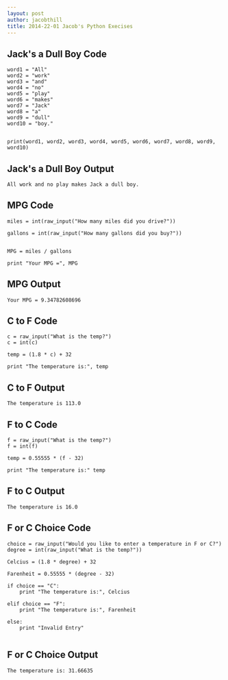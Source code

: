 ```yaml
---
layout: post
author: jacobthill
title: 2014-22-01 Jacob's Python Execises
---
```


## Jack's a Dull Boy Code

```
word1 = "All" 
word2 = "work"
word3 = "and"
word4 = "no"
word5 = "play"
word6 = "makes"
word7 = "Jack"
word8 = "a"
word9 = "dull"
word10 = "boy."


print(word1, word2, word3, word4, word5, word6, word7, word8, word9, word10)

```

## Jack's a Dull Boy Output

```
All work and no play makes Jack a dull boy.
```

## MPG Code

```
miles = int(raw_input("How many miles did you drive?"))

gallons = int(raw_input("How many gallons did you buy?"))


MPG = miles / gallons

print "Your MPG =", MPG

```

## MPG Output

```
Your MPG = 9.34782608696

```

## C to F Code

```
c = raw_input("What is the temp?")
c = int(c)

temp = (1.8 * c) + 32

print "The temperature is:", temp

```

## C to F Output

```
The temperature is 113.0

```

## F to C Code

```
f = raw_input("What is the temp?")
f = int(f)

temp = 0.55555 * (f - 32)

print "The temperature is:" temp

```

## F to C Output

```
The temperature is 16.0

```

## F or C Choice Code

```
choice = raw_input("Would you like to enter a temperature in F or C?")
degree = int(raw_input("What is the temp?"))

Celcius = (1.8 * degree) + 32

Farenheit = 0.55555 * (degree - 32)

if choice == "C":
    print "The temperature is:", Celcius
    
elif choice == "F":
    print "The temperature is:", Farenheit
    
else:
    print "Invalid Entry"
        
```

## F or C Choice Output

```
The temperature is: 31.66635
```
